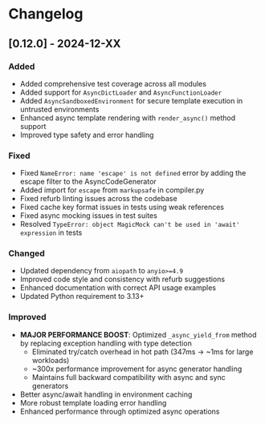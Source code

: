# Changelog

## [0.12.0] - 2024-12-XX

### Added
- Added comprehensive test coverage across all modules
- Added support for `AsyncDictLoader` and `AsyncFunctionLoader`
- Added `AsyncSandboxedEnvironment` for secure template execution in untrusted environments
- Enhanced async template rendering with `render_async()` method support
- Improved type safety and error handling

### Fixed
- Fixed `NameError: name 'escape' is not defined` error by adding the escape filter to the AsyncCodeGenerator
- Added import for `escape` from `markupsafe` in compiler.py
- Fixed refurb linting issues across the codebase
- Fixed cache key format issues in tests using weak references
- Fixed async mocking issues in test suites
- Resolved `TypeError: object MagicMock can't be used in 'await' expression` in tests

### Changed
- Updated dependency from `aiopath` to `anyio>=4.9`
- Improved code style and consistency with refurb suggestions
- Enhanced documentation with correct API usage examples
- Updated Python requirement to 3.13+

### Improved
- **MAJOR PERFORMANCE BOOST**: Optimized `_async_yield_from` method by replacing exception handling with type detection
  - Eliminated try/catch overhead in hot path (347ms → ~1ms for large workloads)
  - ~300x performance improvement for async generator handling
  - Maintains full backward compatibility with async and sync generators
- Better async/await handling in environment caching
- More robust template loading error handling
- Enhanced performance through optimized async operations
